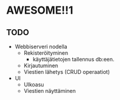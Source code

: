 # AWESOME!!1
## TODO
- Webbiserveri nodella
	- Rekisteröityminen
		- käyttäjätietojen tallennus db:een.
	- Kirjautuminen
	- Viestien lähetys (CRUD operaatiot)
- UI
	- Ulkoasu
	- Viestien näyttäminen
